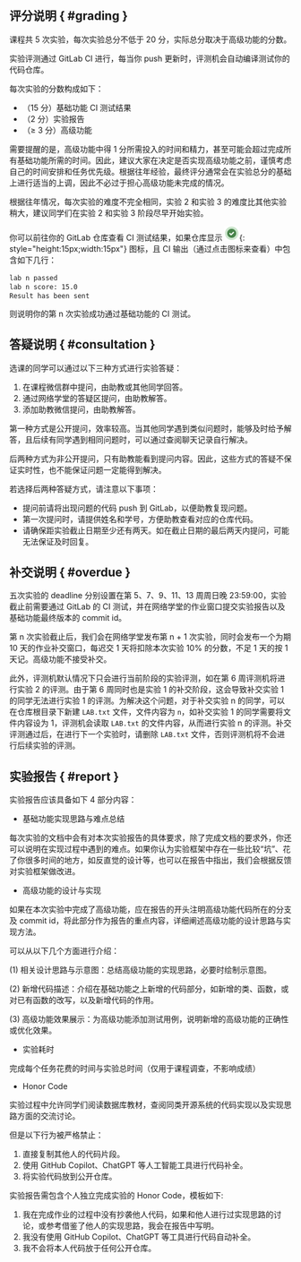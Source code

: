 ## 评分说明 { #grading }

课程共 5 次实验，每次实验总分不低于 20 分，实际总分取决于高级功能的分数。

实验评测通过 GitLab CI 进行，每当你 push 更新时，评测机会自动编译测试你的代码仓库。

每次实验的分数构成如下：

-   （15 分）基础功能 CI 测试结果
-   （2 分）实验报告
-   （$\geqslant$ 3 分）高级功能

需要提醒的是，高级功能中得 1 分所需投入的时间和精力，甚至可能会超过完成所有基础功能所需的时间。因此，建议大家在决定是否实现高级功能之前，谨慎考虑自己的时间安排和任务优先级。根据往年经验，最终评分通常会在实验总分的基础上进行适当的上调，因此不必过于担心高级功能未完成的情况。

根据往年情况，每次实验的难度不完全相同，实验 2 和实验 3 的难度比其他实验稍大，建议同学们在实验 2 和实验 3 阶段尽早开始实验。

你可以前往你的 GitLab 仓库查看 CI 测试结果，如果仓库显示 ![](pics/gitlab-success.png){: style="height:15px;width:15px"} 图标，且 CI 输出（通过点击图标来查看）中包含如下几行：

```
lab n passed
lab n score: 15.0
Result has been sent
```

则说明你的第 n 次实验成功通过基础功能的 CI 测试。

## 答疑说明 { #consultation }

选课的同学可以通过以下三种方式进行实验答疑：

1. 在课程微信群中提问，由助教或其他同学回答。
2. 通过网络学堂的答疑区提问，由助教解答。
3. 添加助教微信提问，由助教解答。

第一种方式是公开提问，效率较高。当其他同学遇到类似问题时，能够及时给予解答，且后续有同学遇到相同问题时，可以通过查阅聊天记录自行解决。

后两种方式为非公开提问，只有助教能看到提问内容。因此，这些方式的答疑不保证实时性，也不能保证问题一定能得到解决。

若选择后两种答疑方式，请注意以下事项：

- 提问前请将出现问题的代码 push 到 GitLab，以便助教复现问题。
- 第一次提问时，请提供姓名和学号，方便助教查看对应的仓库代码。
- 请确保距实验截止日期至少还有两天。如在截止日期的最后两天内提问，可能无法保证及时回复。

## 补交说明 { #overdue }

五次实验的 deadline 分别设置在第 5、7、9、11、13 周周日晚 23:59:00，实验截止前需要通过 GitLab 的 CI 测试，并在网络学堂的作业窗口提交实验报告以及基础功能最终版本的 commit id。

第 n 次实验截止后，我们会在网络学堂发布第 n + 1 次实验，同时会发布一个为期 10 天的作业补交窗口，每迟交 1 天将扣除本次实验 10% 的分数，不足 1 天的按 1 天记。高级功能不接受补交。

此外，评测机默认情况下只会进行当前阶段的实验评测，如在第 6 周评测机将进行实验 2 的评测。由于第 6 周同时也是实验 1 的补交阶段，这会导致补交实验 1 的同学无法进行实验 1 的评测。为解决这个问题，对于补交实验 n 的同学，可以在仓库根目录下新建 `LAB.txt` 文件，文件内容为 `n`，如补交实验 1 的同学需要将文件内容设为 1，评测机会读取 `LAB.txt` 的文件内容，从而进行实验 n 的评测。补交评测通过后，在进行下一个实验时，请删除 `LAB.txt` 文件，否则评测机将不会进行后续实验的评测。

## 实验报告 { #report }

实验报告应该具备如下 4 部分内容：

-   基础功能实现思路与难点总结

每次实验的文档中会有对本次实验报告的具体要求，除了完成文档的要求外，你还可以说明在实现过程中遇到的难点。如果你认为实验框架中存在一些比较“坑”、花了你很多时间的地方，如反直觉的设计等，也可以在报告中指出，我们会根据反馈对实验框架做改进。

-   高级功能的设计与实现

如果在本次实验中完成了高级功能，应在报告的开头注明高级功能代码所在的分支及 commit id，将此部分作为报告的重点内容，详细阐述高级功能的设计思路与实现方法。

可以从以下几个方面进行介绍：

(1) 相关设计思路与示意图：总结高级功能的实现思路，必要时绘制示意图。

(2) 新增代码描述：介绍在基础功能之上新增的代码部分，如新增的类、函数，或对已有函数的改写，以及新增代码的作用。

(3) 高级功能效果展示：为高级功能添加测试用例，说明新增的高级功能的正确性或优化效果。

-   实验耗时

完成每个任务花费的时间与实验总时间（仅用于课程调查，不影响成绩）

-   Honor Code

实验过程中允许同学们阅读数据库教材，查阅同类开源系统的代码实现以及实现思路方面的交流讨论。

但是以下行为被严格禁止：

1. 直接复制其他人的代码片段。
2. 使用 GitHub Copilot、ChatGPT 等人工智能工具进行代码补全。
3. 将实验代码放到公开仓库。

实验报告需包含个人独立完成实验的 Honor Code，模板如下:

1. 我在完成作业的过程中没有抄袭他人代码，如果和他人进行过实现思路的讨论，或参考借鉴了他人的实现思路，我会在报告中写明。
2. 我没有使用 GitHub Copilot、ChatGPT 等工具进行代码自动补全。
3. 我不会将本人代码放于任何公开仓库。
